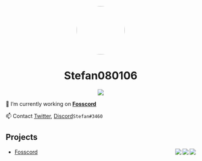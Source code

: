 <p align="center">    
    <img style="border-radius: 100px" width="128" height="128" src="https://avatars.githubusercontent.com/u/53957363?v=4">
</p>
<h1 align="center">Stefan080106</h1>

<p align="center">    
    <img src="https://metrics.lecoq.io/Stefan080106?template=classic&base.header=0&isocalendar=1&languages=1&lines=1&traffic=1&projects=1&isocalendar.duration=half-year&languages.limit=8&languages.sections=most-used&languages.colors=github&languages.threshold=0%25&languages.indepth=false&languages.recent.load=300&languages.recent.days=14&projects.limit=4&projects.descriptions=false&config.timezone=Europe%2FBerlin"/>
</p>

🔭 I’m currently working on **[Fosscord](https://github.com/fosscord/fosscord)**

📫 Contact [Twitter](https://twitter.com/Stefan080106), [Discord](https://discord.com/users/433597946764722179)``Stefan#3460`` 

<p>
<h2>Projects</h2>
</p>

<ul>
	<li>
		<a href="https://github.com/fosscord/fosscord">Fosscord
		<img align="right" src="https://img.shields.io/opencollective/all/fosscord">
		<img align="right" src="https://img.shields.io/github/contributors/fosscord/fosscord">
		<img align="right" src="https://img.shields.io/github/stars/fosscord/fosscord">
		</a>
	</li>
</ul>
